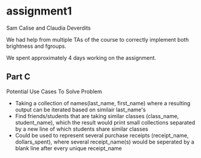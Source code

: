 # assignment1
<p>Sam Calise and Claudia Deverdits</p>
<p>We had help from multiple TAs of the course to correctly implement both brightness and fgroups.</p>
<p>We spent approximately 4 days working on the assignment.</p>

## Part C

<p> Potential Use Cases To Solve Problem</p>
<ul>
  <li>Taking a collection of names(last_name, first_name) where a resulting output can be iterated based on similair last_name's</li>
  
  <li>Find friends/students that are taking similar classes (class_name, student_name), which the result would print small collections separated by a new line of which students share similar classes </li>
  
  <li>Could be used to represent several purchase receipts (receipt_name, dollars_spent), where several receipt_name(s) would be seperated by a blank line after every unique receipt_name</li>
</ul>
